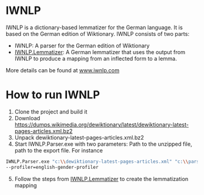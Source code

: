 # IWNLP
IWNLP is a dictionary-based lemmatizer for the German language. It is based on the German edition of Wiktionary. IWNLP consists of two parts:
* IWNLP: A parser for the German edition of Wiktionary
* [IWNLP.Lemmatizer](https://github.com/Liebeck/IWNLP.Lemmatizer): A German lemmatizer that uses the output from IWNLP to produce a mapping from an inflected form to a lemma.

More details can be found at www.iwnlp.com

# How to run IWNLP
1. Clone the project and build it
2. Download https://dumps.wikimedia.org/dewiktionary/latest/dewiktionary-latest-pages-articles.xml.bz2
3. Unpack dewiktionary-latest-pages-articles.xml.bz2
4. Start IWNLP.Parser.exe with two parameters: Path to the unzipped file, path to the export file. For instance
``` bash
IWNLP.Parser.exe "c:\\dewiktionary-latest-pages-articles.xml" "c:\\parsedIWNLP_latest.xml"
--profiler=english-gender-profiler
```
5. Follow the steps from [IWNLP.Lemmatizer](https://github.com/Liebeck/IWNLP.Lemmatizer) to create the lemmatization mapping 